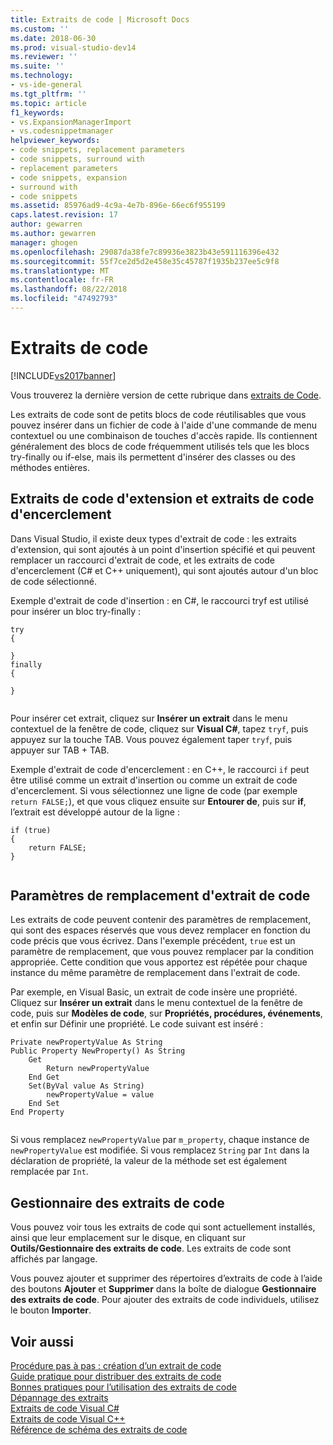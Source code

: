 ```yaml
---
title: Extraits de code | Microsoft Docs
ms.custom: ''
ms.date: 2018-06-30
ms.prod: visual-studio-dev14
ms.reviewer: ''
ms.suite: ''
ms.technology:
- vs-ide-general
ms.tgt_pltfrm: ''
ms.topic: article
f1_keywords:
- vs.ExpansionManagerImport
- vs.codesnippetmanager
helpviewer_keywords:
- code snippets, replacement parameters
- code snippets, surround with
- replacement parameters
- code snippets, expansion
- surround with
- code snippets
ms.assetid: 85976ad9-4c9a-4e7b-896e-66ec6f955199
caps.latest.revision: 17
author: gewarren
ms.author: gewarren
manager: ghogen
ms.openlocfilehash: 29087da38fe7c89936e3823b43e591116396e432
ms.sourcegitcommit: 55f7ce2d5d2e458e35c45787f1935b237ee5c9f8
ms.translationtype: MT
ms.contentlocale: fr-FR
ms.lasthandoff: 08/22/2018
ms.locfileid: "47492793"
---
```

# <a name="code-snippets"></a>Extraits de code
[!INCLUDE[vs2017banner](../includes/vs2017banner.md)]

Vous trouverez la dernière version de cette rubrique dans [extraits de Code](https://docs.microsoft.com/visualstudio/ide/code-snippets).  
  
Les extraits de code sont de petits blocs de code réutilisables que vous pouvez insérer dans un fichier de code à l'aide d'une commande de menu contextuel ou une combinaison de touches d'accès rapide. Ils contiennent généralement des blocs de code fréquemment utilisés tels que les blocs try-finally ou if-else, mais ils permettent d'insérer des classes ou des méthodes entières.  
  
## <a name="expansion-snippets-and-surround-with-snippets"></a>Extraits de code d'extension et extraits de code d'encerclement  
 Dans Visual Studio, il existe deux types d'extrait de code : les extraits d'extension, qui sont ajoutés à un point d'insertion spécifié et qui peuvent remplacer un raccourci d'extrait de code, et les extraits de code d'encerclement (C# et C++ uniquement), qui sont ajoutés autour d'un bloc de code sélectionné.  
  
 Exemple d'extrait de code d'insertion : en C#, le raccourci tryf est utilisé pour insérer un bloc try-finally :  
  
```  
try  
{  
  
}  
finally  
{  
  
}  
  
```  
  
 Pour insérer cet extrait, cliquez sur **Insérer un extrait** dans le menu contextuel de la fenêtre de code, cliquez sur **Visual C#**, tapez `tryf`, puis appuyez sur la touche TAB. Vous pouvez également taper `tryf`, puis appuyer sur TAB + TAB.  
  
 Exemple d'extrait de code d'encerclement : en C++, le raccourci `if` peut être utilisé comme un extrait d'insertion ou comme un extrait de code d'encerclement. Si vous sélectionnez une ligne de code (par exemple `return FALSE;`), et que vous cliquez ensuite sur **Entourer de**, puis sur **if**, l’extrait est développé autour de la ligne :  
  
```  
if (true)  
{  
    return FALSE;  
}  
  
```  
  
## <a name="snippet-replacement-parameters"></a>Paramètres de remplacement d'extrait de code  
 Les extraits de code peuvent contenir des paramètres de remplacement, qui sont des espaces réservés que vous devez remplacer en fonction du code précis que vous écrivez. Dans l'exemple précédent, `true` est un paramètre de remplacement, que vous pouvez remplacer par la condition appropriée. Cette condition que vous apportez est répétée pour chaque instance du même paramètre de remplacement dans l'extrait de code.  
  
 Par exemple, en Visual Basic, un extrait de code insère une propriété. Cliquez sur **Insérer un extrait** dans le menu contextuel de la fenêtre de code, puis sur **Modèles de code**, sur **Propriétés, procédures, événements**, et enfin sur Définir une propriété. Le code suivant est inséré :  
  
```  
Private newPropertyValue As String  
Public Property NewProperty() As String  
    Get  
        Return newPropertyValue  
    End Get  
    Set(ByVal value As String)  
        newPropertyValue = value  
    End Set  
End Property  
  
```  
  
 Si vous remplacez `newPropertyValue` par `m_property`, chaque instance de `newPropertyValue` est modifiée. Si vous remplacez `String` par `Int` dans la déclaration de propriété, la valeur de la méthode set est également remplacée par `Int`.  
  
## <a name="code-snippet-manager"></a>Gestionnaire des extraits de code  
 Vous pouvez voir tous les extraits de code qui sont actuellement installés, ainsi que leur emplacement sur le disque, en cliquant sur **Outils/Gestionnaire des extraits de code**. Les extraits de code sont affichés par langage.  
  
 Vous pouvez ajouter et supprimer des répertoires d’extraits de code à l’aide des boutons **Ajouter** et **Supprimer** dans la boîte de dialogue **Gestionnaire des extraits de code**. Pour ajouter des extraits de code individuels, utilisez le bouton **Importer**.  
  
## <a name="see-also"></a>Voir aussi  
 [Procédure pas à pas : création d’un extrait de code](../ide/walkthrough-creating-a-code-snippet.md)   
 [Guide pratique pour distribuer des extraits de code](../ide/how-to-distribute-code-snippets.md)   
 [Bonnes pratiques pour l’utilisation des extraits de code](../ide/best-practices-for-using-code-snippets.md)   
 [Dépannage des extraits](../ide/troubleshooting-snippets.md)   
 [Extraits de code Visual C#](../ide/visual-csharp-code-snippets.md)   
 [Extraits de code Visual C++](../ide/visual-cpp-code-snippets.md)   
 [Référence de schéma des extraits de code](../ide/code-snippets-schema-reference.md)



